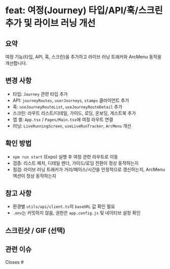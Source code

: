 # feat: 여정(Journey) 타입/API/훅/스크린 추가 및 라이브 러닝 개선

## 요약

여정 기능(타입, API, 훅, 스크린)을 추가하고 라이브 러닝 트래커와 ArcMenu 동작을 개선합니다.

## 변경 사항

- 타입: `Journey` 관련 타입 추가
- API: `journeyRoutes`, `userJourneys`, `stamps` 클라이언트 추가
- 훅: `useJourneyRouteList`, `useJourneyRouteDetail` 추가
- 스크린: 라우트 리스트/디테일, 가이드, 로딩, 온보딩, 게스트북 추가
- 앱 셸: `App.tsx` / `Pages/Main.tsx`에 여정 라우트 연결
- 러닝: `LiveRunningScreen`, `useLiveRunTracker`, `ArcMenu` 개선

## 확인 방법

- `npm run start` (Expo) 실행 후 여정 관련 라우트로 이동
- 검증: 리스트 페치, 디테일 렌더, 가이드/로딩 전환이 정상 동작하는지
- 점검: 라이브 러닝 트래커가 거리/페이스/시간을 안정적으로 갱신하는지, ArcMenu 액션이 정상 동작하는지

## 참고 사항

- 환경별 `utils/api/client.ts`의 `baseURL` 값 확인 필요
- `.env`는 커밋하지 않음, 권한은 `app.config.js` 및 네이티브 설정 확인

## 스크린샷 / GIF (선택)

<!-- 있으면 첨부해주세요 -->

## 관련 이슈

Closes #<issue-number>

